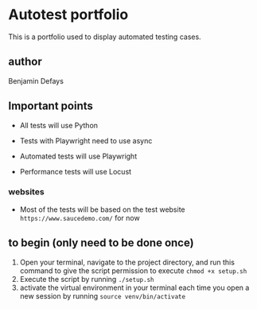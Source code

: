 # Autotest portfolio

This is a portfolio used to display automated testing cases.

## author 

Benjamin Defays

## Important points 

* All tests will use Python

* Tests with Playwright need to use async

* Automated tests will use Playwright

* Performance tests will use Locust

### websites

* Most of the tests will be based on the test website `https://www.saucedemo.com/` for now

## to begin (only need to be done once)
1. Open your terminal, navigate to the project directory, and run this command to give the script permission to execute `chmod +x setup.sh`
2. Execute the script by running `./setup.sh`
3. activate the virtual environment in your terminal each time you open a new session by running `source venv/bin/activate`